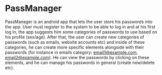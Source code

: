 # PassManager
PassManager is an android app that lets the user store his passwords into the app. User must register to the system to be able to log in and at his first log in, the app suggests him some categories of passwords to use based on his profile (sex/age). After that, the user can create new categories of passwords (such as emails, website accounts etc) and inside of these categories, he can create more specific elements alongside with their passwords (for instance in emails category: email1@example.com, email2@example.com). He can view the passwords by clicking on these elements, and he can manage his passwords in general (create new/delete etc).
